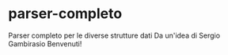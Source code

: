 # parser-completo
Parser completo per le diverse strutture dati
Da un'idea di Sergio Gambirasio
Benvenuti!